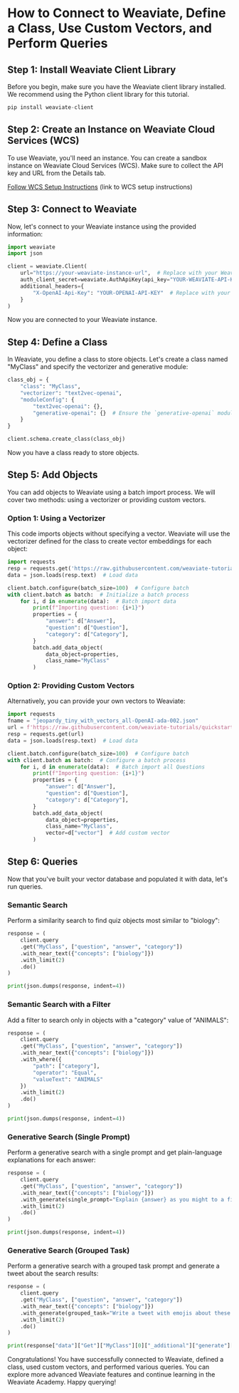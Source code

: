 # How to Connect to Weaviate, Define a Class, Use Custom Vectors, and Perform Queries

## Step 1: Install Weaviate Client Library

Before you begin, make sure you have the Weaviate client library installed. We recommend using the Python client library for this tutorial.

```python
pip install weaviate-client
```

## Step 2: Create an Instance on Weaviate Cloud Services (WCS)

To use Weaviate, you'll need an instance. You can create a sandbox instance on Weaviate Cloud Services (WCS). Make sure to collect the API key and URL from the Details tab.

[Follow WCS Setup Instructions](#) (link to WCS setup instructions)

## Step 3: Connect to Weaviate

Now, let's connect to your Weaviate instance using the provided information:

```python
import weaviate
import json

client = weaviate.Client(
    url="https://your-weaviate-instance-url",  # Replace with your Weaviate instance URL
    auth_client_secret=weaviate.AuthApiKey(api_key="YOUR-WEAVIATE-API-KEY"),  # Replace with your Weaviate instance API key
    additional_headers={
        "X-OpenAI-Api-Key": "YOUR-OPENAI-API-KEY"  # Replace with your OpenAI API key
    }
)
```

Now you are connected to your Weaviate instance.

## Step 4: Define a Class

In Weaviate, you define a class to store objects. Let's create a class named "MyClass" and specify the vectorizer and generative module:

```python
class_obj = {
    "class": "MyClass",
    "vectorizer": "text2vec-openai",
    "moduleConfig": {
        "text2vec-openai": {},
        "generative-openai": {}  # Ensure the `generative-openai` module is used for generative queries
    }
}

client.schema.create_class(class_obj)
```

Now you have a class ready to store objects.

## Step 5: Add Objects

You can add objects to Weaviate using a batch import process. We will cover two methods: using a vectorizer or providing custom vectors.

### Option 1: Using a Vectorizer

This code imports objects without specifying a vector. Weaviate will use the vectorizer defined for the class to create vector embeddings for each object:

```python
import requests
resp = requests.get('https://raw.githubusercontent.com/weaviate-tutorials/quickstart/main/data/jeopardy_tiny.json')
data = json.loads(resp.text)  # Load data

client.batch.configure(batch_size=100)  # Configure batch
with client.batch as batch:  # Initialize a batch process
    for i, d in enumerate(data):  # Batch import data
        print(f"Importing question: {i+1}")
        properties = {
            "answer": d["Answer"],
            "question": d["Question"],
            "category": d["Category"],
        }
        batch.add_data_object(
            data_object=properties,
            class_name="MyClass"
        )
```

### Option 2: Providing Custom Vectors

Alternatively, you can provide your own vectors to Weaviate:

```python
import requests
fname = "jeopardy_tiny_with_vectors_all-OpenAI-ada-002.json"
url = f'https://raw.githubusercontent.com/weaviate-tutorials/quickstart/main/data/{fname}'
resp = requests.get(url)
data = json.loads(resp.text)  # Load data

client.batch.configure(batch_size=100)  # Configure batch
with client.batch as batch:  # Configure a batch process
    for i, d in enumerate(data):  # Batch import all Questions
        print(f"Importing question: {i+1}")
        properties = {
            "answer": d["Answer"],
            "question": d["Question"],
            "category": d["Category"],
        }
        batch.add_data_object(
            data_object=properties,
            class_name="MyClass",
            vector=d["vector"]  # Add custom vector
        )
```

## Step 6: Queries

Now that you've built your vector database and populated it with data, let's run queries.

### Semantic Search

Perform a similarity search to find quiz objects most similar to "biology":

```python
response = (
    client.query
    .get("MyClass", ["question", "answer", "category"])
    .with_near_text({"concepts": ["biology"]})
    .with_limit(2)
    .do()
)

print(json.dumps(response, indent=4))
```

### Semantic Search with a Filter

Add a filter to search only in objects with a "category" value of "ANIMALS":

```python
response = (
    client.query
    .get("MyClass", ["question", "answer", "category"])
    .with_near_text({"concepts": ["biology"]})
    .with_where({
        "path": ["category"],
        "operator": "Equal",
        "valueText": "ANIMALS"
    })
    .with_limit(2)
    .do()
)

print(json.dumps(response, indent=4))
```

### Generative Search (Single Prompt)

Perform a generative search with a single prompt and get plain-language explanations for each answer:

```python
response = (
    client.query
    .get("MyClass", ["question", "answer", "category"])
    .with_near_text({"concepts": ["biology"]})
    .with_generate(single_prompt="Explain {answer} as you might to a five-year-old.")
    .with_limit(2)
    .do()
)

print(json.dumps(response, indent=4))
```

### Generative Search (Grouped Task)

Perform a generative search with a grouped task prompt and generate a tweet about the search results:

```python
response = (
    client.query
    .get("MyClass", ["question", "answer", "category"])
    .with_near_text({"concepts": ["biology"]})
    .with_generate(grouped_task="Write a tweet with emojis about these facts.")
    .with_limit(2)
    .do()
)

print(response["data"]["Get"]["MyClass"][0]["_additional"]["generate"]["groupedResult"])
```

Congratulations! You have successfully connected to Weaviate, defined a class, used custom vectors, and performed various queries. You can explore more advanced Weaviate features and continue learning in the Weaviate Academy. Happy querying!
